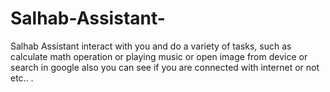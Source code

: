 # Salhab-Assistant-
Salhab Assistant interact with you and do a variety of tasks, such as calculate math operation or playing music or open image from device or  search in google also you can see if you are connected with internet or not etc.. .
